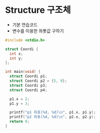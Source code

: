 # Structure 구조체
* 기본 연습코드  
* 변수를 이용한 좌푯값 구하기
```c
#include <stdio.h>

struct Coordi {
  int x;
  int y;
};

int main(void) {
  struct Coordi p1;
  struct Coordi p2 = {5, 9};
  struct Coordi p3;
  struct Coordi p4;

  p1.x = 2;
  p1.y = 3;

  printf("p1 좌표(%d, %d)\n", p1.x, p1.y);
  printf("p2 좌표(%d, %d)\n", p2.x, p2.y);
  return 0;
}
```
